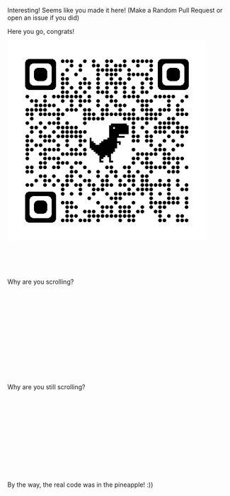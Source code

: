 Interesting! Seems like you made it here!
(Make a Random Pull Request or open an issue if you did)

Here you go, congrats!


![A QR Code](congrats.png "Congrats")


\
\
\
\
Why are you scrolling?
\
\
\
\
\
\
\
\
\
\
\
\
\
\
Why are you still scrolling?
\
\
\
\
\
\
\
\
\
\
\
\
\
By the way, the real code was in the pineapple! :))
